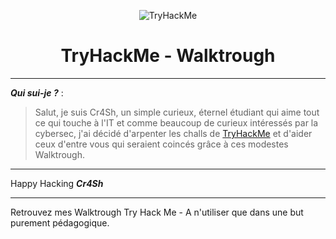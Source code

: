 <p align="center"><img src="https://tryhackme-badges.s3.amazonaws.com/Cr4Sh.png" alt="TryHackMe"></p>

<script src="https://tryhackme.com/badge/1732668"></script>

<h1 align="center">TryHackMe - Walktrough</h1>

****

***Qui sui-je ?*** :
> Salut, je suis Cr4Sh, un simple curieux, éternel étudiant qui aime tout ce qui touche à l'IT et comme beaucoup de curieux intéressés par la cybersec, j'ai décidé d'arpenter les challs de [TryHackMe](https://tryhackme.com/signup?referrer=63efffa0f0738c004b13a210 "Learn Cybersecurity with Try Hack Me") et d'aider ceux d'entre vous qui seraient coincés grâce à ces modestes Walktrough.


****

Happy Hacking ***Cr4Sh***

****

Retrouvez mes Walktrough Try Hack Me - A n'utiliser que dans une but purement pédagogique.
